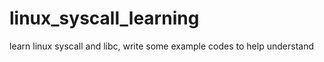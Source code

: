 # linux_syscall_learning
learn linux syscall and libc, write some example codes to help understand 
